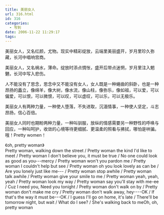 ```yaml
---
title: 美丽女人
url: 316.html
id: 316
categories:
  - 写到
date: 2006-11-22 11:29:17
tags:
---
```


美丽女人，又名红颜，尤物。现实中精彩绽放，云端里美丽盛开，岁月里珍久弥藏，长河中唱响宫商。  
  
美丽女人，又名祸水，薄命。绽放时添点惆怅，盛开后带点迷惘，岁月里注入魍魉，长河中写入悲伤。  
  
人不能没有了思念，思念中又不能没有女人，女人既是一种蜷曲的斜卧，也是一种昂扬的矗立，像绵羊，像大树，像水流，像山柱，像弥乐，像如祖，可以爱，可以偏爱，可以恨，可以微恨，可以叹，可以虚叹，可以乐，可以无极乐。  
  
美丽女人有两种力量，一种使人堕落，不失进取，沉湎情事，一种使人坚定，斗志昂扬，信心百倍。  
  
美丽女人同时也期盼两种力量，一种叫驯服，放纵的情感需要另一种野性的呼唤与回应，一种叫呵护，收敛的心境等待更细腻、更温柔的照看与拂拭，哪怕是哄骗。 哦！Pretty women！  
  
  
《oh, pretty woman》  
Pretty woman, walking down the street / Pretty woman the kind I'd like to meet / Pretty woman I don't believe you, it must be true / No one could look as good as you---mercy / Pretty woman won't you pardon me / Pretty woman I couldn't help but see / Pretty woman oh you look lovely as can be / Are you lonely just like me--- / Pretty woman stop awhile / Pretty woman talk awhile / Pretty woman give your smile to me / Pretty woman yeah, yeah, yeah / Pretty woman look my way / Pretty woman say you'll stay with me-ee / Cuz I need you, Need you tonight / Pretty woman don't walk on by / Pretty woman don't make me cry / Pretty woman don't walk away, hey----OK / If that's the way it must be---OK / I guess I'll go on home, it's late / There'll be tomorrow night, but wait / What do I see? / She's walking back to meOh, oh, pretty woman